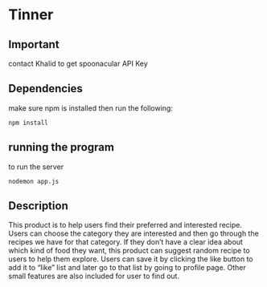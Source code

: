 # Tinner

## Important

contact Khalid to get spoonacular API Key

## Dependencies

make sure npm is installed then run the following:

``` npm install ```

## running the program

to run the server

``` nodemon app.js ```

## Description

This product is to help users find their preferred and interested recipe. Users can choose the category they are interested and then go through the recipes we have for that category. If they don’t have a clear idea about which kind of food they want, this product can suggest random recipe to users to help them explore. Users can save it by clicking the like button to add it to “like” list and later go to that list by going to profile page. Other small features are also included for user to find out.
